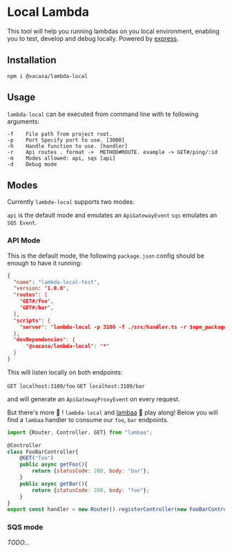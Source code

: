 # Local Lambda

This tool will help you running lambdas on you local environment, enabling you to test, develop and debug locally. Powered by [express](https://www.npmjs.com/package/express).

## Installation

`npm i @vacasa/lambda-local`

## Usage

`lambda-local` can be executed from command line with te following arguments:

```
-f    File path from project root.
-p    Port Specify port to use. [3000]
-h    Handle function to use. [handler]
-r    Api routes . format ->  METHOD#ROUTE. example -> GET#/ping/:id
-m    Modes allowed: api, sqs [api]
-d    Debug mode
```

## Modes

Currently `lambda-local` supports two modes:

`api` is the default mode and emulates an `ApiGatewayEvent`
`sqs` emulates an `SQS Event`.

### API Mode

This is the default mode, the following `package.json` config should be enough to have it running:

```json
{
  "name": "lambda-local-test",
  "version: "1.0.0",
  "routes": [
    "GET#/foo",                              
    "GET#/bar", 
  ],
  "scripts": {
    "server": "lambda-local -p 3100 -f ./src/handler.ts -r $npm_package_routes"
  },
  "devDependencies": {
      "@vacasa/lambda-local": "*"
  }
}
```

This will listen locally on both endpoints:

`GET localhost:3100/foo`
`GET localhost:3100/bar`

and will generate an `ApiGatewayProxyEvent` on every request.

But there's more :rocket: ! `lambda-local` and [lambaa](https://www.npmjs.com/package/lambaa) :sheep: play along! Below you will find a `lambaa` handler to consume our `foo`, `bar` endpoints.

```js
import {Router, Controller, GET} from "lambaa"; 
 
@Controller
class FooBarController{
    @GET("foo")
    public async getFoo(){
        return {statusCode: 200, body: "bar"};
    }
    public async getBar(){
        return {statusCode: 200, body: "foo"};
    }
} 
export const handler = new Router().registerController(new FooBarController());
```


### SQS mode

*TODO...*
